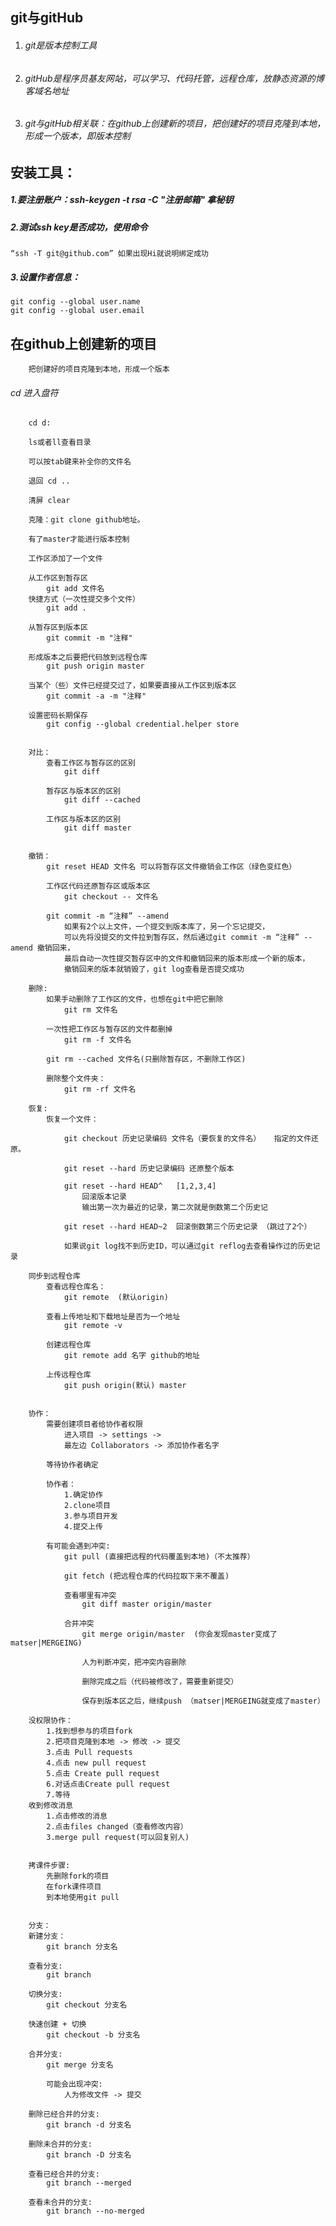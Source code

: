 ## **git与gitHub**
1. ######  git是版本控制工具
1. ######  gitHub是程序员基友网站，可以学习、代码托管，远程仓库，放静态资源的博客域名地址
1. ###### git与gitHub相关联：在github上创建新的项目，把创建好的项目克隆到本地，形成一个版本，即版本控制

## 安装工具：

##### 1.要注册账户：ssh-keygen -t rsa -C "注册邮箱" 拿秘钥

##### 2.测试ssh key是否成功，使用命令
    “ssh -T git@github.com” 如果出现Hi就说明绑定成功
        
##### 3.设置作者信息：
    git config --global user.name
    git config --global user.email



##         在github上创建新的项目
        把创建好的项目克隆到本地，形成一个版本

######         cd 进入盘符

        cd d:

        ls或者ll查看目录

        可以按tab键来补全你的文件名

        退回 cd ..

        清屏 clear

        克隆：git clone github地址。

        有了master才能进行版本控制

        工作区添加了一个文件

        从工作区到暂存区  
            git add 文件名
        快捷方式（一次性提交多个文件）
            git add .

        从暂存区到版本区
            git commit -m "注释"
        
        形成版本之后要把代码放到远程仓库
            git push origin master

        当某个（些）文件已经提交过了，如果要直接从工作区到版本区
            git commit -a -m "注释"

        设置密码长期保存
            git config --global credential.helper store
        

        对比：
            查看工作区与暂存区的区别
                git diff
            
            暂存区与版本区的区别
                git diff --cached
            
            工作区与版本区的区别
                git diff master


        撤销：
            git reset HEAD 文件名 可以将暂存区文件撤销会工作区（绿色变红色）
            
            工作区代码还原暂存区或版本区
                git checkout -- 文件名
            
            git commit -m “注释” --amend
                如果有2个以上文件，一个提交到版本库了，另一个忘记提交，
                可以先将没提交的文件拉到暂存区，然后通过git commit -m “注释” --amend 撤销回来，
                最后自动一次性提交暂存区中的文件和撤销回来的版本形成一个新的版本，
                撤销回来的版本就销毁了，git log查看是否提交成功

        删除:
            如果手动删除了工作区的文件，也想在git中把它删除
                git rm 文件名

            一次性把工作区与暂存区的文件都删掉
                git rm -f 文件名
            
            git rm --cached 文件名(只删除暂存区，不删除工作区)

            删除整个文件夹：
                git rm -rf 文件名

        恢复:
            恢复一个文件：

                git checkout 历史记录编码 文件名（要恢复的文件名）   指定的文件还原。

                git reset --hard 历史记录编码 还原整个版本

                git reset --hard HEAD^   [1,2,3,4]
                    回滚版本记录 
                    输出第一次为最近的记录，第二次就是倒数第二个历史记

                git reset --hard HEAD~2  回滚倒数第三个历史记录 （跳过了2个）
            
                如果说git log找不到历史ID，可以通过git reflog去查看操作过的历史记录
                
        同步到远程仓库
            查看远程仓库名：
                git remote  (默认origin)

            查看上传地址和下载地址是否为一个地址
                git remote -v
            
            创建远程仓库
                git remote add 名字 github的地址

            上传远程仓库
                git push origin(默认) master

            
        协作：
            需要创建项目者给协作者权限
                进入项目 -> settings -> 
                最左边 Collaborators -> 添加协作者名字

            等待协作者确定

            协作者：
                1.确定协作
                2.clone项目
                3.参与项目开发
                4.提交上传

            有可能会遇到冲突:
                git pull (直接把远程的代码覆盖到本地)（不太推荐）

                git fetch (把远程仓库的代码拉取下来不覆盖)

                查看哪里有冲突
                    git diff master origin/master

                合并冲突
                    git merge origin/master  (你会发现master变成了matser|MERGEING)

                    人为判断冲突，把冲突内容删除

                    删除完成之后（代码被修改了，需要重新提交）

                    保存到版本区之后，继续push （matser|MERGEING就变成了master）

        没权限协作：
            1.找到想参与的项目fork
            2.把项目克隆到本地 -> 修改 -> 提交
            3.点击 Pull requests
            4.点击 new pull request
            5.点击 Create pull request
            6.对话点击Create pull request
            7.等待
        收到修改消息
            1.点击修改的消息
            2.点击files changed（查看修改内容）
            3.merge pull request(可以回复别人)


        拷课件步骤:
            先删除fork的项目
            在fork课件项目
            到本地使用git pull

        
        分支：
       	新建分支：
       		git branch 分支名
       	
       	查看分支:
       		git branch
       		
       	切换分支:
       		git checkout 分支名
       	
       	快速创建 + 切换
       		git checkout -b 分支名
       		
       	合并分支:
       		git merge 分支名
       		
       		可能会出现冲突:
       			人为修改文件 -> 提交
       		
       	删除已经合并的分支:
       		git branch -d 分支名
       	
       	删除未合并的分支:
       		git branch -D 分支名
       		
       	查看已经合并的分支:
       		git branch --merged
       		
       	查看未合并的分支:
       		git branch --no-merged
       
